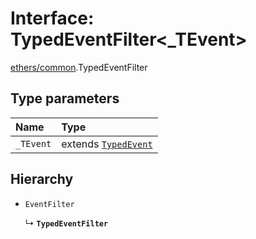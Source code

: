 # Interface: TypedEventFilter<_TEvent\>

[ethers/common](../modules/ethers_common.md).TypedEventFilter

## Type parameters

| Name | Type |
| :------ | :------ |
| `_TEvent` | extends [`TypedEvent`](ethers_common.TypedEvent.md) |

## Hierarchy

- `EventFilter`

  ↳ **`TypedEventFilter`**
